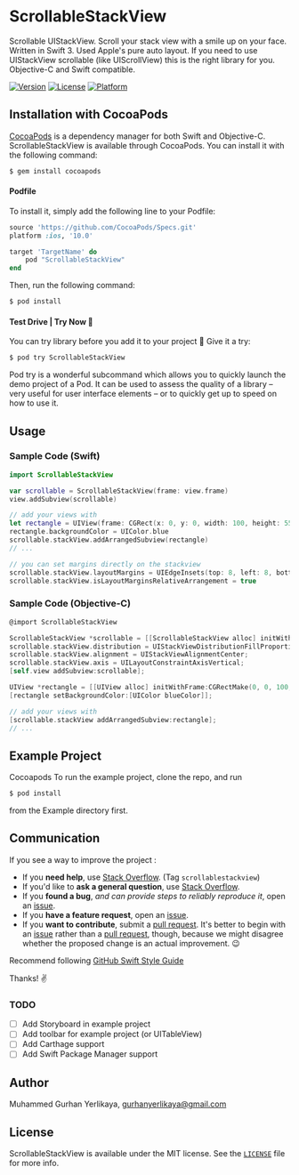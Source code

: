 # ScrollableStackView

Scrollable UIStackView. Scroll your stack view with a smile up on your face. Written in Swift 3. Used Apple's pure auto layout. If you need to use UIStackView scrollable (like UIScrollView) this is the right library for you. Objective-C and Swift compatible.

<!---->
<!--[![CI Status](http://img.shields.io/travis/Gürhan Yerlikaya/ScrollableStackView.svg?style=flat)](https://travis-ci.org/Gürhan Yerlikaya/ScrollableStackView)-->

[![Version](https://img.shields.io/cocoapods/v/ScrollableStackView.svg?style=flat)](http://cocoapods.org/pods/ScrollableStackView)
[![License](https://img.shields.io/cocoapods/l/ScrollableStackView.svg?style=flat)](http://cocoapods.org/pods/ScrollableStackView)
[![Platform](https://img.shields.io/cocoapods/p/ScrollableStackView.svg?style=flat)](http://cocoapods.org/pods/ScrollableStackView)

## Installation with CocoaPods

[CocoaPods](http://cocoapods.org) is a dependency manager for both Swift and Objective-C. ScrollableStackView is available through CocoaPods. You can install it with the following command:

```bash
$ gem install cocoapods
```

#### Podfile

To install it, simply add the following line to your Podfile:

```ruby
source 'https://github.com/CocoaPods/Specs.git'
platform :ios, '10.0'

target 'TargetName' do
    pod "ScrollableStackView"
end
```
Then, run the following command:

```bash
$ pod install
```

#### Test Drive | Try Now 🚀

You can try library before you add it to your project 🎯 Give it a try:    

```bash
$ pod try ScrollableStackView
```

Pod try is a wonderful subcommand which allows you to quickly launch the demo project of a Pod. It can be used to assess the quality of a library – very useful for user interface elements – or to quickly get up to speed on how to use it.

## Usage
### Sample Code (Swift)

```swift
import ScrollableStackView

var scrollable = ScrollableStackView(frame: view.frame)
view.addSubview(scrollable)

// add your views with
let rectangle = UIView(frame: CGRect(x: 0, y: 0, width: 100, height: 55))
rectangle.backgroundColor = UIColor.blue
scrollable.stackView.addArrangedSubview(rectangle)
// ...

// you can set margins directly on the stackview
scrollable.stackView.layoutMargins = UIEdgeInsets(top: 8, left: 8, bottom: 8, right: 8)
scrollable.stackView.isLayoutMarginsRelativeArrangement = true

```

### Sample Code (Objective-C)

```objective-c
@import ScrollableStackView

ScrollableStackView *scrollable = [[ScrollableStackView alloc] initWithFrame:self.view.frame];
scrollable.stackView.distribution = UIStackViewDistributionFillProportionally;
scrollable.stackView.alignment = UIStackViewAlignmentCenter;
scrollable.stackView.axis = UILayoutConstraintAxisVertical;
[self.view addSubview:scrollable];

UIView *rectangle = [[UIView alloc] initWithFrame:CGRectMake(0, 0, 100, 55)];
[rectangle setBackgroundColor:[UIColor blueColor]];

// add your views with
[scrollable.stackView addArrangedSubview:rectangle];
// ...
```

## Example Project

Cocoapods
To run the example project, clone the repo, and run

```bash
$ pod install
```

from the Example directory first.    

<!--## Code Snippets-->
<!--## Wish List -->
<!--## Requirements-->


## Communication

If you see a way to improve the project :

- If you **need help**, use [Stack Overflow](https://stackoverflow.com/questions/tagged/scrollablestackview). (Tag `scrollablestackview`)
- If you'd like to **ask a general question**, use [Stack Overflow](https://stackoverflow.com/questions/tagged/scrollablestackview).
- If you **found a bug**, _and can provide steps to reliably reproduce it_, open an [issue][].
- If you **have a feature request**, open an [issue][].
- If you **want to contribute**, submit a [pull request]. It's better to begin with an [issue][] rather than a [pull request], though, because we might disagree whether the proposed change is an actual improvement. :wink:

Recommend following [GitHub Swift Style Guide][]

Thanks! :v:

[issue]: https://github.com/gurhub/ScrollableStackView/issues
[pull request]: https://github.com/gurhub/ScrollableStackView/pulls
[GitHub Swift Style Guide]: https://github.com/github/swift-style-guide

### TODO

- [ ] Add Storyboard in example project
- [ ] Add toolbar for example project (or UITableView)
- [ ] Add Carthage support
- [ ] Add Swift Package Manager support

## Author

Muhammed Gurhan Yerlikaya, gurhanyerlikaya@gmail.com

## License

ScrollableStackView is available under the MIT license. See the [`LICENSE`](LICENSE) file for more info.

